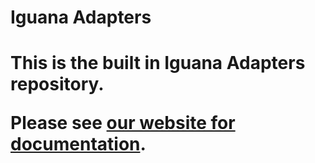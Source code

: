 <h1>Iguana Adapters<h1>

This is the built in Iguana Adapters repository.

Please see <a href="http://help.interfaceware.com/category/building-interfaces/repositories/builtin-iguana-adapters">our website for documentation</a>.


